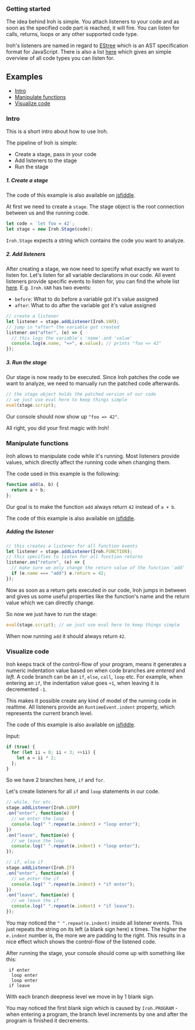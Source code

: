 ### Getting started

The idea behind Iroh is simple. You attach listeners to your code and as soon as the specified code part is reached, it will fire. You can listen for calls, returns, loops or any other supported code type.

Iroh's listeners are named in regard to [EStree](//github.com/estree/estree/blob/master/es5.md) which is an AST specification format for JavaScript. There is also a list [here](//github.com/maierfelix/Iroh/blob/master/API.md#specification) which gives an simple overview of all code types you can listen for.

## Examples

- [Intro](#intro)
- [Manipulate functions](#manipulate-functions)
- [Visualize code](#visualize-code)

### Intro

This is a short intro about how to use Iroh.

The pipeline of Iroh is simple:

 * Create a stage, pass in your code
 * Add listeners to the stage
 * Run the stage

##### 1. Create a stage

The code of this example is also available on [jsfiddle](//jsfiddle.net/58y7p92v/).

At first we need to create a ``stage``. The stage object is the root connection between us and the running code.

````js
let code = `let foo = 42`;
let stage = new Iroh.Stage(code);
````

``Iroh.Stage`` expects a string which contains the code you want to analyze.

##### 2. Add listeners

After creating a stage, we now need to specify what exactly we want to listen for. Let's listen for all variable declarations in our code. All event listeners provide specific events to listen for, you can find the whole list [here](//github.com/maierfelix/Iroh/blob/master/API.md#runtimeevent). E.g. ``Iroh.VAR`` has two events:
  * ``before``: What to do before a variable got it's value assigned
  * ``after``: What to do after the variable got it's value assigned

````js
// create a listener
let listener = stage.addListener(Iroh.VAR);
// jump in *after* the variable got created
listener.on("after", (e) => {
  // this logs the variable's 'name' and 'value'
  console.log(e.name, "=>", e.value); // prints "foo => 42"
});
````

##### 3. Run the stage
Our stage is now ready to be executed. Since Iroh patches the code we want to analyze, we need to manually run the patched code afterwards.

````js
// the stage object holds the patched version of our code
// we just use eval here to keep things simple
eval(stage.script);
````

Our console should now show up ``"foo => 42"``.

All right, you did your first magic with Iroh!

### Manipulate functions

Iroh allows to manipulate code while it's running. Most listeners provide values, which directly affect the running code when changing them.

The code used in this example is the following:
````js
function add(a, b) {
  return a + b;
};
````

Our goal is to make the function ``add`` always return ``42`` instead of ``a + b``.

The code of this example is also available on [jsfiddle](//jsfiddle.net/8ycm17uu/1/).

##### Adding the listener
````js
// this creates a listener for all function events
let listener = stage.addListener(Iroh.FUNCTION);
// this specifies to listen for all function returns
listener.on("return", (e) => {
  // make sure we only change the return value of the function 'add'
  if (e.name === "add") e.return = 42;
});
````

Now as soon as a return gets executed in our code, Iroh jumps in between and gives us some useful properties like the function's name and the return value which we can directly change.

So now we just have to run the stage:

````js
eval(stage.script); // we just use eval here to keep things simple
````

When now running ``add`` it should always return ``42``.

### Visualize code

Iroh keeps track of the control-flow of your program, means it generates a numeric indentation value based on when code branches are *entered* and *left*. A code branch can be an ``if``, ``else``, ``call``, ``loop`` etc. For example, when entering an ``if``, the indentation value goes ``+1``, when leaving it is decremented ``-1``.

This makes it possible create any kind of model of the running code in realtime. All listeners provide an ``RuntimeEvent.indent`` property, which represents the current branch level.

The code of this example is also available on [jsfiddle](//jsfiddle.net/wwn90rp3/4/).

Input: 
````js
if (true) {
  for (let ii = 0; ii < 3; ++ii) {
    let a = ii * 2;
  };
}
````
So we have 2 branches here, ``if`` and ``for``.

Let's create listeners for all ``if`` and ``loop`` statements in our code.

````js
// while, for etc.
stage.addListener(Iroh.LOOP)
.on("enter", function(e) {
  // we enter the loop
  console.log(" ".repeat(e.indent) + "loop enter");
})
.on("leave", function(e) {
  // we leave the loop
  console.log(" ".repeat(e.indent) + "loop enter");
});

// if, else if
stage.addListener(Iroh.IF)
.on("enter", function(e) {
  // we enter the if
  console.log(" ".repeat(e.indent) + "if enter");
})
.on("leave", function(e) {
  // we leave the if
  console.log(" ".repeat(e.indent) + "if leave");
});
````

You may noticed the ``" ".repeat(e.indent)`` inside all listener events. This just repeats the string on its left (a blank sign here) x times. The higher the ``e.indent`` number is, the more we are padding to the right. This results in a nice effect which shows the control-flow of the listened code.

After running the stage, your console should come up with something like this:
````
 if enter
  loop enter
  loop enter
 if leave
````
With each branch deepness level we move in by 1 blank sign.

You may noticed the first blank sign which is caused by ``Iroh.PROGRAM`` - when entering a program, the branch level increments by one and after the program is finished it decrements.
